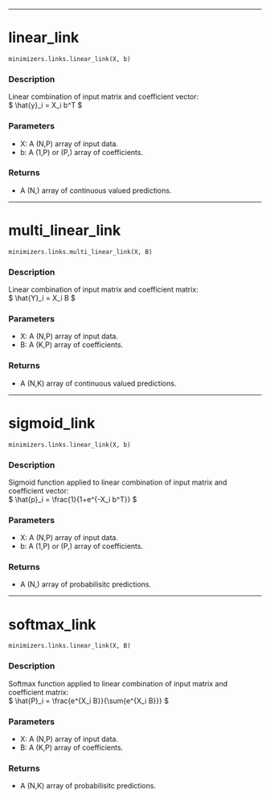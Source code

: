 ___
# linear_link
```
minimizers.links.linear_link(X, b)
```
### Description
Linear combination of input matrix and coefficient vector: <br>
$ \hat{y}_i = X_i b^T $
### Parameters
 - X: A (N,P) array of input data.
 - b: A (1,P) or (P,) array of coefficients.
### Returns
 - A (N,) array of continuous valued predictions.

___
# multi_linear_link
```
minimizers.links.multi_linear_link(X, B)
```
### Description
Linear combination of input matrix and coefficient matrix: <br>
$ \hat{Y}_i = X_i B $
### Parameters
 - X: A (N,P) array of input data.
 - B: A (K,P) array of coefficients.
### Returns
 - A (N,K) array of continuous valued predictions.

___
# sigmoid_link
```
minimizers.links.linear_link(X, b)
```
### Description
Sigmoid function applied to linear combination of input matrix and coefficient vector: <br>
$ \hat{p}_i = \frac{1}{1+e^{-X_i b^T}} $
### Parameters
 - X: A (N,P) array of input data.
 - b: A (1,P) or (P,) array of coefficients.
### Returns
 - A (N,) array of probabilisitc predictions.

___
# softmax_link
```
minimizers.links.linear_link(X, B)
```
### Description
Softmax function applied to linear combination of input matrix and coefficient matrix: <br>
$ \hat{P}_i = \frac{e^{X_i B}}{\sum{e^{X_i B}}} $
### Parameters
 - X: A (N,P) array of input data.
 - B: A (K,P) array of coefficients.
### Returns
 - A (N,K) array of probabilisitc predictions.
